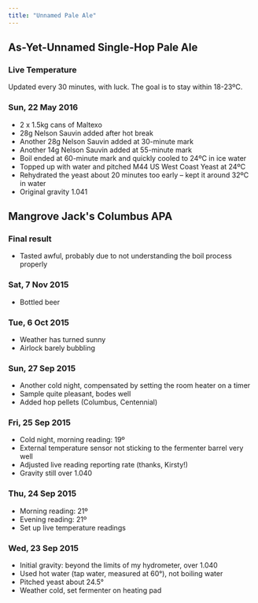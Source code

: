 ```yaml
---
title: "Unnamed Pale Ale"
---
```


## As-Yet-Unnamed Single-Hop Pale Ale

### Live Temperature

<div id="chart">
  <div id="time-axis"></div>
  <div id="rendering"></div>
</div>

<span class="note">Updated every 30 minutes, with luck. The goal is to stay within 18-23ºC.</span>

### Sun, 22 May 2016

* 2 x 1.5kg cans of Maltexo
* 28g Nelson Sauvin added after hot break
* Another 28g Nelson Sauvin added at 30-minute mark
* Another 14g Nelson Sauvin added at 55-minute mark
* Boil ended at 60-minute mark and quickly cooled to 24ºC in ice water
* Topped up with water and pitched M44 US West Coast Yeast at 24ºC
* Rehydrated the yeast about 20 minutes too early – kept it around 32ºC in water
* Original gravity 1.041

## Mangrove Jack's Columbus APA

### Final result

* Tasted awful, probably due to not understanding the boil process properly

### Sat, 7 Nov 2015

* Bottled beer

### Tue, 6 Oct 2015

* Weather has turned sunny
* Airlock barely bubbling

### Sun, 27 Sep 2015

* Another cold night, compensated by setting the room heater on a timer
* Sample quite pleasant, bodes well
* Added hop pellets (Columbus, Centennial)

### Fri, 25 Sep 2015

* Cold night, morning reading: 19º
* External temperature sensor not sticking to the fermenter barrel very well
* Adjusted live reading reporting rate (thanks, Kirsty!)
* Gravity still over 1.040

### Thu, 24 Sep 2015

* Morning reading: 21º
* Evening reading: 21º
* Set up live temperature readings

### Wed, 23 Sep 2015

* Initial gravity: beyond the limits of my hydrometer, over 1.040
* Used hot water (tap water, measured at 60°), not boiling water
* Pitched yeast about 24.5°
* Weather cold, set fermenter on heating pad
